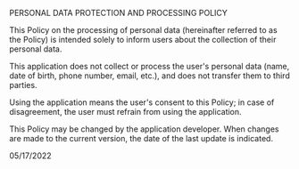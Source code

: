 PERSONAL DATA PROTECTION AND PROCESSING POLICY

This Policy on the processing of personal data (hereinafter referred to as the Policy) is intended solely to inform users about the collection of their personal data.

This application does not collect or process the user's personal data (name, date of birth, phone number, email, etc.), and does not transfer them to third parties.

Using the application means the user's consent to this Policy; in case of disagreement, the user must refrain from using the application.

This Policy may be changed by the application developer. When changes are made to the current version, the date of the last update is indicated.

05/17/2022